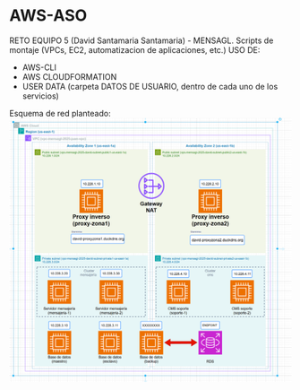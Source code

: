 # AWS-ASO
RETO EQUIPO 5 (David Santamaria Santamaria) - MENSAGL. Scripts de montaje (VPCs, EC2, automatizacion de aplicaciones, etc.)
USO DE:
- AWS-CLI
- AWS CLOUDFORMATION
- USER DATA (carpeta DATOS DE USUARIO, dentro de cada uno de los servicios)

Esquema de red planteado:
![Esquema de red](https://github.com/dsantamarias01/mensagl/blob/main/mensagl-main/ESQUEMA-RED/Captura%20de%20pantalla%202025-02-07%20114320.png)
